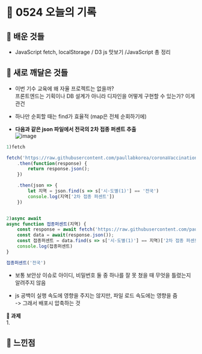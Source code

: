 # 🧸 0524 오늘의 기록
## 💙 배운 것들
* JavaScript fetch, localStorage / D3 js 맛보기 /JavaScript 총 정리

## 💚 새로 깨달은 것들
*  이번 기수 교육에 왜 자율 프로젝트는 없을까?   
프론트엔드는 기획이나 DB 설계가 아니라 디자인을 어떻게 구현할 수 있는가? 이게 관건

* 하나만 순회할 때는 find가 효율적 (map은 전체 순회하기에)

* **다음과 같은 json 파일에서 전국의 2차 접종 퍼센트 추출**   
![image](https://user-images.githubusercontent.com/84116709/170209153-c9ab6cb1-d4e6-4dad-9578-a6775e51f0cc.png)

```js
1)fetch

fetch('https://raw.githubusercontent.com/paullabkorea/coronaVaccinationStatus/main/data/data.json')
    .then(function(response) {
        return response.json();
    })

    .then(json => {
        let 지역 = json.find(s => s['시·도별(1)'] == '전국')
        console.log(지역['2차 접종 퍼센트'])
    })


2)async await
async function 접종퍼센트(지역) {
    const response = await fetch('https://raw.githubusercontent.com/paullabkorea/coronaVaccinationStatus/main/data/data.json');
    const data = await(response.json());
    const 접종퍼센트 = data.find(s => s['시·도별(1)'] == 지역)['2차 접종 퍼센트']
    console.log(접종퍼센트)
}

접종퍼센트('전국')
```

* 보통 보안상 이슈로 아이디, 비밀번호 둘 중 하나를 잘 못 쳤을 때 무엇을 틀렸는지 알려주지 않음


* js 공백이 실행 속도에 영향을 주지는 않지만, 파일 로드 속도에는 영향을 줌   
-> 그래서 배포시 압축하는 것

**📍 과제**   
1.   
 
## 💜 느낀점

